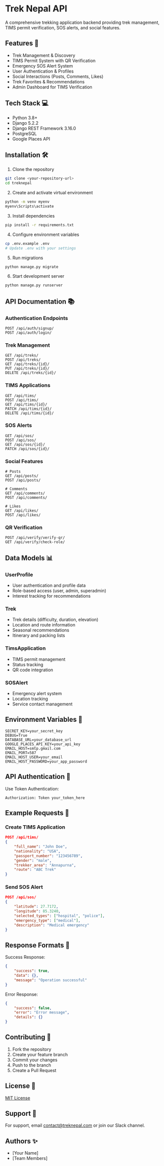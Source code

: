 # Trek Nepal API

A comprehensive trekking application backend providing trek management, TIMS permit verification, SOS alerts, and social features.

## Features 🚀

- Trek Management & Discovery
- TIMS Permit System with QR Verification
- Emergency SOS Alert System
- User Authentication & Profiles
- Social Interactions (Posts, Comments, Likes)
- Trek Favorites & Recommendations
- Admin Dashboard for TIMS Verification

## Tech Stack 💻

- Python 3.8+
- Django 5.2.2
- Django REST Framework 3.16.0
- PostgreSQL
- Google Places API

## Installation 🛠️

1. Clone the repository
```bash
git clone <your-repository-url>
cd treknepal
```

2. Create and activate virtual environment
```bash
python -m venv myenv
myenv\Scripts\activate
```

3. Install dependencies
```bash
pip install -r requirements.txt
```

4. Configure environment variables
```bash
cp .env.example .env
# Update .env with your settings
```

5. Run migrations
```bash
python manage.py migrate
```

6. Start development server
```bash
python manage.py runserver
```

## API Documentation 📚

### Authentication Endpoints

```http
POST /api/auth/signup/
POST /api/auth/login/
```

### Trek Management

```http
GET /api/treks/
POST /api/treks/
GET /api/treks/{id}/
PUT /api/treks/{id}/
DELETE /api/treks/{id}/
```

### TIMS Applications

```http
GET /api/tims/
POST /api/tims/
GET /api/tims/{id}/
PATCH /api/tims/{id}/
DELETE /api/tims/{id}/
```

### SOS Alerts

```http
GET /api/sos/
POST /api/sos/
GET /api/sos/{id}/
PATCH /api/sos/{id}/
```

### Social Features

```http
# Posts
GET /api/posts/
POST /api/posts/

# Comments
GET /api/comments/
POST /api/comments/

# Likes
GET /api/likes/
POST /api/likes/
```

### QR Verification

```http
POST /api/verify/verify-qr/
GET /api/verify/check-role/
```

## Data Models 📊

### UserProfile
- User authentication and profile data
- Role-based access (user, admin, superadmin)
- Interest tracking for recommendations

### Trek
- Trek details (difficulty, duration, elevation)
- Location and route information
- Seasonal recommendations
- Itinerary and packing lists

### TimsApplication
- TIMS permit management
- Status tracking
- QR code integration

### SOSAlert
- Emergency alert system
- Location tracking
- Service contact management

## Environment Variables 🔐

```env
SECRET_KEY=your_secret_key
DEBUG=True
DATABASE_URL=your_database_url
GOOGLE_PLACES_API_KEY=your_api_key
EMAIL_HOST=smtp.gmail.com
EMAIL_PORT=587
EMAIL_HOST_USER=your_email
EMAIL_HOST_PASSWORD=your_app_password
```

## API Authentication 🔑

Use Token Authentication:
```http
Authorization: Token your_token_here
```

## Example Requests 📝

### Create TIMS Application
```json
POST /api/tims/
{
    "full_name": "John Doe",
    "nationality": "USA",
    "passport_number": "123456789",
    "gender": "male",
    "trekker_area": "Annapurna",
    "route": "ABC Trek"
}
```

### Send SOS Alert
```json
POST /api/sos/
{
    "latitude": 27.7172,
    "longitude": 85.3240,
    "selected_types": ["hospital", "police"],
    "emergency_type": ["medical"],
    "description": "Medical emergency"
}
```

## Response Formats 📨

Success Response:
```json
{
    "success": true,
    "data": {},
    "message": "Operation successful"
}
```

Error Response:
```json
{
    "success": false,
    "error": "Error message",
    "details": {}
}
```

## Contributing 🤝

1. Fork the repository
2. Create your feature branch
3. Commit your changes
4. Push to the branch
5. Create a Pull Request

## License 📄

[MIT License](LICENSE)

## Support 💬

For support, email contact@treknepal.com or join our Slack channel.

## Authors ✨

- [Your Name]
- [Team Members]